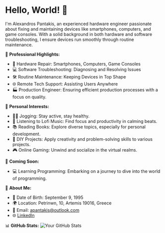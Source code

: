 # Hello, World! 👋

I'm Alexandros Pantakis, an experienced hardware engineer passionate about fixing and maintaining devices like smartphones, computers, and game consoles. With a solid background in both hardware and software troubleshooting, I ensure devices run smoothly through routine maintenance.

🔧 **Professional Highlights:**
- 📱 Hardware Repair: Smartphones, Computers, Game Consoles
- 💻 Software Troubleshooting: Diagnosing and Resolving Issues
- 🛠 Routine Maintenance: Keeping Devices in Top Shape
- 🌐 Remote Tech Support: Assisting Users Anywhere
- 🏭 Production Engineer: Ensuring efficient production processes with a focus on quality.

🌟 **Personal Interests:**
- 🏃‍♂️ Jogging: Stay active, stay healthy.
- 🎵 Listening to Lofi Music: Find focus and productivity in calming beats.
- 📚 Reading Books: Explore diverse topics, especially for personal development.
- 🔧 DIY Projects: Apply creativity and problem-solving skills to various projects.
- 🎮 Online Gaming: Unwind and socialize in the virtual realms.

🚀 **Coming Soon:**
- 💻 Learning Programming: Embarking on a journey to dive into the world of programming.




🚀 **About Me:**
- 📅 Date of Birth: September 9, 1995
- 🌍 Location: Petrinwn, 10, Artemis 19016, Greece
- 📧 Email: apantakis@outlook.com
- 🌐 [LinkedIn](https://www.linkedin.com/in/alexandros-pantakis-7b9169272/)

📊 **GitHub Stats:**
![Your GitHub Stats](https://github-readme-stats.vercel.app/api?username=apantakis&show_icons=true&hide_border=true)

<!---
apantakis/apantakis is a ✨ special ✨ repository because its `README.md` (this file) appears on your GitHub profile.
You can click the Preview link to take a look at your changes.
--->
